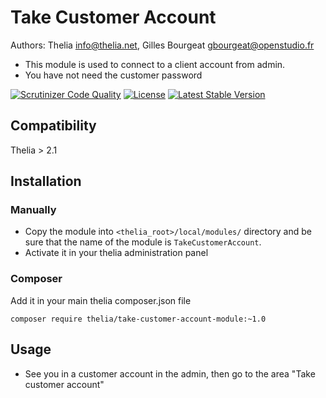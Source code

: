 # Take Customer Account

Authors: Thelia <info@thelia.net>, Gilles Bourgeat <gbourgeat@openstudio.fr>

* This module is used to connect to a client account from admin.
* You have not need the customer password

[![Scrutinizer Code Quality](https://scrutinizer-ci.com/g/thelia-modules/TakeCustomerAccount/badges/quality-score.png?b=master)](https://scrutinizer-ci.com/g/thelia-modules/TakeCustomerAccount/?branch=master)
[![License](https://poser.pugx.org/thelia/take-customer-account-module/license)](https://packagist.org/packages/thelia/take-customer-account-module)
[![Latest Stable Version](https://poser.pugx.org/thelia/take-customer-account-module/v/stable)](https://packagist.org/packages/thelia/take-customer-account-module)

## Compatibility

Thelia > 2.1

## Installation

### Manually

* Copy the module into ```<thelia_root>/local/modules/``` directory and be sure that the name of the module is ```TakeCustomerAccount```.
* Activate it in your thelia administration panel

### Composer

Add it in your main thelia composer.json file

```
composer require thelia/take-customer-account-module:~1.0
```

## Usage

* See you in a customer account in the admin, then go to the area "Take customer account"
